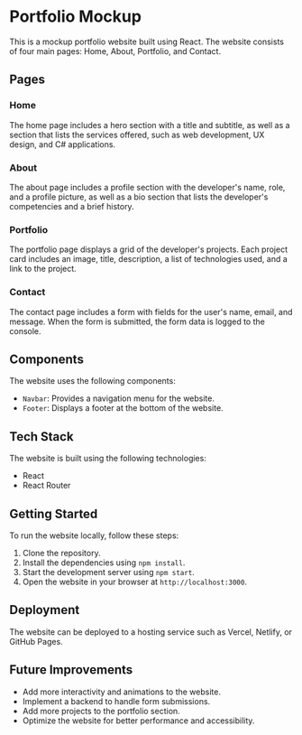 # Portfolio Mockup

This is a mockup portfolio website built using React. The website consists of four main pages: Home, About, Portfolio, and Contact.

## Pages

### Home
The home page includes a hero section with a title and subtitle, as well as a section that lists the services offered, such as web development, UX design, and C# applications.

### About
The about page includes a profile section with the developer's name, role, and a profile picture, as well as a bio section that lists the developer's competencies and a brief history.

### Portfolio
The portfolio page displays a grid of the developer's projects. Each project card includes an image, title, description, a list of technologies used, and a link to the project.

### Contact
The contact page includes a form with fields for the user's name, email, and message. When the form is submitted, the form data is logged to the console.

## Components

The website uses the following components:

- `Navbar`: Provides a navigation menu for the website.
- `Footer`: Displays a footer at the bottom of the website.

## Tech Stack

The website is built using the following technologies:

- React
- React Router

## Getting Started

To run the website locally, follow these steps:

1. Clone the repository.
2. Install the dependencies using `npm install`.
3. Start the development server using `npm start`.
4. Open the website in your browser at `http://localhost:3000`.

## Deployment

The website can be deployed to a hosting service such as Vercel, Netlify, or GitHub Pages.

## Future Improvements

- Add more interactivity and animations to the website.
- Implement a backend to handle form submissions.
- Add more projects to the portfolio section.
- Optimize the website for better performance and accessibility.
